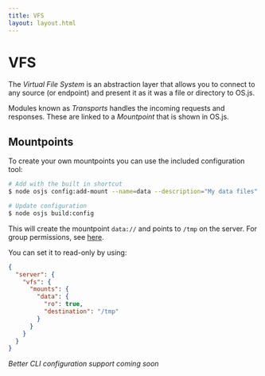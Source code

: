 ```yaml
---
title: VFS
layout: layout.html
---
```


# VFS

The *Virtual File System* is an abstraction layer that allows you to connect to any source (or endpoint) and present it as it was a file or directory to OS.js.

Modules known as *Transports* handles the incoming requests and responses. These are linked to a *Mountpoint* that is shown in OS.js.

## Mountpoints

To create your own mountpoints you can use the included configuration tool:

```bash
# Add with the built in shortcut
$ node osjs config:add-mount --name=data --description="My data files" --path=/tmp

# Update configuration
$ node osjs build:config
```

This will create the mountpoint `data://` and points to `/tmp` on the server. For group permissions, see [here](/manual/auth/permission).

You can set it to read-only by using:

```json
{
  "server": {
    "vfs": {
      "mounts": {
        "data": {
          "ro": true,
          "destination": "/tmp"
        }
      }
    }
  }
}
```

*Better CLI configuration support coming soon*
